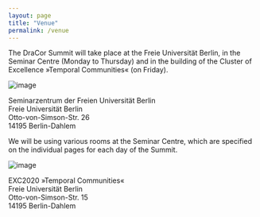 ```yaml
---
layout: page
title: "Venue"
permalink: /venue
---
```


The DraCor Summit will take place at the Freie Universität Berlin, in the Seminar Centre (Monday to Thursday) and in the building of the Cluster of Excellence »Temporal Communities« (on Friday).

![image](https://www.fu-berlin.de/sites/rosila/Media/Eingang_Thielallee.jpg)

Seminarzentrum der Freien Universität Berlin\
Freie Universität Berlin\
Otto-von-Simson-Str. 26\
14195 Berlin-Dahlem

We will be using various rooms at the Seminar Centre, which are specified on the individual pages for each day of the Summit.

![image](https://www.fu-berlin.de/sites/abt-3/Bauprojekte1/neubau-geisteswissenschaftliche-nutzung/OVS15-2.jpg)

EXC2020 »Temporal Communities«\
Freie Universität Berlin\
Otto-von-Simson-Str. 15\
14195 Berlin-Dahlem
